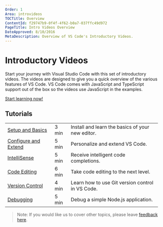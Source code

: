 ```yaml
---
Order: 1
Area: introvideos
TOCTitle: Overview
ContentId: f29747b9-0f4f-4f62-b0a7-037ffc49d972
PageTitle: Intro Videos Overview
DateApproved: 8/10/2016
MetaDescription: Overview of VS Code's Introductory Videos. 
---
```


# Introductory Videos

Start your journey with Visual Studio Code with this set of introductory videos. The videos are designed to give you a quick overview of the various features of VS Code. VS Code comes with JavaScript and TypeScript support out of the box so the videos use JavaScript in the examples.

[Start learning now!](/docs/introvideos/basics)

## Tutorials

|              |  |  |
------------------------------------- | ------------- | --------------------------------
[Setup and Basics](/docs/introvideos/basics.md) | 3 min | Install and learn the basics of your new editor. 
[Configure and Extend](/docs/introvideos/configure.md) | 5 min | Personalize and extend VS Code.
[IntelliSense](/docs/introvideos/intellisense.md) | 5 min | Receive intelligent code completions. 
[Code Editing](/docs/introvideos/codeediting.md) | 6 min | Take code editing to the next level. 
[Version Control](/docs/introvideos/versioncontrol.md) | 4 min | Learn how to use Git version control in VS Code.
[Debugging](/docs/introvideos/debugging.md) | 5 min | Debug a simple Node.js application. 

> Note: If you would like us to cover other topics, please leave [feedback here](https://www.surveymonkey.com/r/H9W7K8J). 

